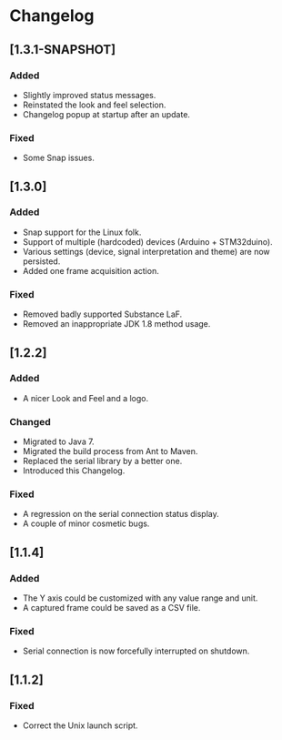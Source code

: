 # Changelog

## [1.3.1-SNAPSHOT]
### Added
- Slightly improved status messages.
- Reinstated the look and feel selection.
- Changelog popup at startup after an update.
### Fixed
- Some Snap issues.

## [1.3.0]
### Added
- Snap support for the Linux folk.
- Support of multiple (hardcoded) devices (Arduino + STM32duino).
- Various settings (device, signal interpretation and theme) are now persisted.
- Added one frame acquisition action.
### Fixed
- Removed badly supported Substance LaF.
- Removed an inappropriate JDK 1.8 method usage.

## [1.2.2]
### Added
- A nicer Look and Feel and a logo.
### Changed
- Migrated to Java 7.
- Migrated the build process from Ant to Maven.
- Replaced the serial library by a better one.
- Introduced this Changelog.
### Fixed
- A regression on the serial connection status display.
- A couple of minor cosmetic bugs.

## [1.1.4]
### Added
- The Y axis could be customized with any value range and unit.
- A captured frame could be saved as a CSV file.
### Fixed
- Serial connection is now forcefully interrupted on shutdown.

## [1.1.2]
### Fixed
- Correct the Unix launch script.
